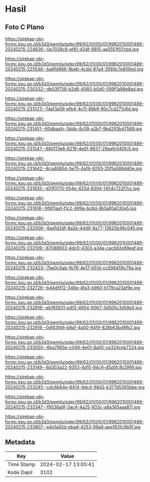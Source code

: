 # Hasil

## Foto C Plano

https://sirekap-obj-formc.kpu.go.id/b3d3/pemilu/pdpr/99/62/01/00/01/9962010001489-20240215-224826--0e7038c9-ef81-424f-9815-aa5551f07cbd.jpg

https://sirekap-obj-formc.kpu.go.id/b3d3/pemilu/pdpr/99/62/01/00/01/9962010001489-20240215-225548--ba6fd666-8beb-4cdd-87a4-3569c7e859ed.jpg

https://sirekap-obj-formc.kpu.go.id/b3d3/pemilu/pdpr/99/62/01/00/01/9962010001489-20240215-230332--db53f738-b2d6-4060-b0d0-099f1a98e8ad.jpg

https://sirekap-obj-formc.kpu.go.id/b3d3/pemilu/pdpr/99/62/01/00/01/9962010001489-20240215-231023--1daf3a59-efb4-4c11-89b9-60c7cd271c6d.jpg

https://sirekap-obj-formc.kpu.go.id/b3d3/pemilu/pdpr/99/62/01/00/01/9962010001489-20240215-231451--60dbaafc-3dda-4c09-a2b7-9bd293b47589.jpg

https://sirekap-obj-formc.kpu.go.id/b3d3/pemilu/pdpr/99/62/01/00/01/9962010001489-20240215-231547--660113e6-6219-4e0f-9637-29aefc040fc5.jpg

https://sirekap-obj-formc.kpu.go.id/b3d3/pemilu/pdpr/99/62/01/00/01/9962010001489-20240215-231642--8ca4685d-3e75-4a19-9293-25f5a586dd0e.jpg

https://sirekap-obj-formc.kpu.go.id/b3d3/pemilu/pdpr/99/62/01/00/01/9962010001489-20240215-231835--d31f0170-054e-425d-8304-1454c722f7cc.jpg

https://sirekap-obj-formc.kpu.go.id/b3d3/pemilu/pdpr/99/62/01/00/01/9962010001489-20240215-231918--9f811aa1-f1c2-499a-bc6d-9b5a91a030e5.jpg

https://sirekap-obj-formc.kpu.go.id/b3d3/pemilu/pdpr/99/62/01/00/01/9962010001489-20240215-232006--8ad1d2df-8a2e-44d9-8a77-13620b46c045.jpg

https://sirekap-obj-formc.kpu.go.id/b3d3/pemilu/pdpr/99/62/01/00/01/9962010001489-20240215-232109--87088933-4dc0-4303-a34a-cacb92e89eaf.jpg

https://sirekap-obj-formc.kpu.go.id/b3d3/pemilu/pdpr/99/62/01/00/01/9962010001489-20240215-232423--7be0c6ab-fb78-4e17-b51d-cc598459c79a.jpg

https://sirekap-obj-formc.kpu.go.id/b3d3/pemilu/pdpr/99/62/01/00/01/9962010001489-20240215-232726--b44d5f12-346e-4fa3-b960-b179ca23af9e.jpg

https://sirekap-obj-formc.kpu.go.id/b3d3/pemilu/pdpr/99/62/01/00/01/9962010001489-20240215-232816--eb193931-e4f2-4954-8067-3d505c3d58e5.jpg

https://sirekap-obj-formc.kpu.go.id/b3d3/pemilu/pdpr/99/62/01/00/01/9962010001489-20240215-232916--0df43f46-b8a1-4a00-94f9-828b63bd9fb2.jpg

https://sirekap-obj-formc.kpu.go.id/b3d3/pemilu/pdpr/99/62/01/00/01/9962010001489-20240215-233050--6ba7965e-c049-4e01-8a00-ce324ceb7224.jpg

https://sirekap-obj-formc.kpu.go.id/b3d3/pemilu/pdpr/99/62/01/00/01/9962010001489-20240215-233149--8d303a22-9353-4d15-94c9-d5a5fcfb2999.jpg

https://sirekap-obj-formc.kpu.go.id/b3d3/pemilu/pdpr/99/62/01/00/01/9962010001489-20240215-233245--cdc6b64e-8414-4dc4-98d3-b377d5365bbe.jpg

https://sirekap-obj-formc.kpu.go.id/b3d3/pemilu/pdpr/99/62/01/00/01/9962010001489-20240215-233347--f9538a9f-3ac4-4a25-933c-a8a365aaa811.jpg

https://sirekap-obj-formc.kpu.go.id/b3d3/pemilu/pdpr/99/62/01/00/01/9962010001489-20240215-233807--e4e1a92d-eba4-4253-99a9-aee1831c9b5f.jpg


## Metadata

| Key        | Value               |
| ---------- | ------------------- |
| Time Stamp | 2024-02-17 13:05:41 |
| Kode Dapil | 3102                |



